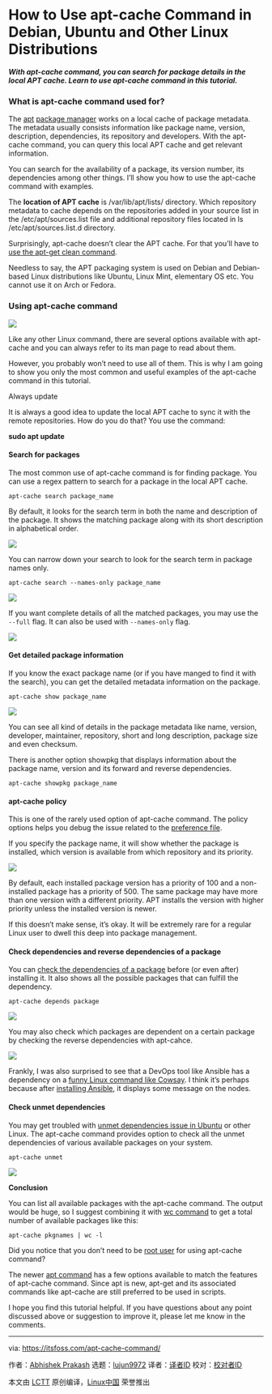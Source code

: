 [#]: collector: (lujun9972)
[#]: translator: (wxy)
[#]: reviewer: ( )
[#]: publisher: ( )
[#]: url: ( )
[#]: subject: (How to Use apt-cache Command in Debian, Ubuntu and Other Linux Distributions)
[#]: via: (https://itsfoss.com/apt-cache-command/)
[#]: author: (Abhishek Prakash https://itsfoss.com/author/abhishek/)

How to Use apt-cache Command in Debian, Ubuntu and Other Linux Distributions
======

_**With apt-cache command, you can search for package details in the local APT cache. Learn to use apt-cache command in this tutorial.**_

### What is apt-cache command used for?

The [apt][1] [package manager][2] works on a local cache of package metadata. The metadata usually consists information like package name, version, description, dependencies, its repository and developers. With the apt-cache command, you can query this local APT cache and get relevant information.

You can search for the availability of a package, its version number, its dependencies among other things. I’ll show you how to use the apt-cache command with examples.

The **location of APT cache** is /var/lib/apt/lists/ directory. Which repository metadata to cache depends on the repositories added in your source list in the /etc/apt/sources.list file and additional repository files located in ls /etc/apt/sources.list.d directory.

Surprisingly, apt-cache doesn’t clear the APT cache. For that you’ll have to [use the apt-get clean command][3].

Needless to say, the APT packaging system is used on Debian and Debian-based Linux distributions like Ubuntu, Linux Mint, elementary OS etc. You cannot use it on Arch or Fedora.

### Using apt-cache command

![][4]

Like any other Linux command, there are several options available with apt-cache and you can always refer to its man page to read about them.

However, you probably won’t need to use all of them. This is why I am going to show you only the most common and useful examples of the apt-cache command in this tutorial.

Always update

It is always a good idea to update the local APT cache to sync it with the remote repositories. How do you do that? You use the command:

**sudo apt update**

#### Search for packages

The most common use of apt-cache command is for finding package. You can use a regex pattern to search for a package in the local APT cache.

```
apt-cache search package_name
```

By default, it looks for the search term in both the name and description of the package. It shows the matching package along with its short description in alphabetical order.

![][5]

You can narrow down your search to look for the search term in package names only.

```
apt-cache search --names-only package_name
```

![][6]

If you want complete details of all the matched packages, you may use the `--full` flag. It can also be used with `--names-only` flag.

![][7]

#### Get detailed package information

If you know the exact package name (or if you have manged to find it with the search), you can get the detailed metadata information on the package.

```
apt-cache show package_name
```

![][8]

You can see all kind of details in the package metadata like name, version, developer, maintainer, repository, short and long description, package size and even checksum.

There is another option showpkg that displays information about the package name, version and its forward and reverse dependencies.

```
apt-cache showpkg package_name
```

#### apt-cache policy

This is one of the rarely used option of apt-cache command. The policy options helps you debug the issue related to the [preference file][9].

If you specify the package name, it will show whether the package is installed, which version is available from which repository and its priority.

![][10]

By default, each installed package version has a priority of 100 and a non-installed package has a priority of 500. The same package may have more than one version with a different priority. APT installs the version with higher priority unless the installed version is newer.

If this doesn’t make sense, it’s okay. It will be extremely rare for a regular Linux user to dwell this deep into package management.

#### Check dependencies and reverse dependencies of a package

You can [check the dependencies of a package][11] before (or even after) installing it. It also shows all the possible packages that can fulfill the dependency.

```
apt-cache depends package
```

![][12]

You may also check which packages are dependent on a certain package by checking the reverse dependencies with apt-cahce.

![][13]

Frankly, I was also surprised to see that a DevOps tool like Ansible has a dependency on a [funny Linux command like Cowsay][14]. I think it’s perhaps because after [installing Ansible][15], it displays some message on the nodes.

#### Check unmet dependencies

You may get troubled with [unmet dependencies issue in Ubuntu][16] or other Linux. The apt-cache command provides option to check all the unmet dependencies of various available packages on your system.

```
apt-cache unmet
```

![][17]

**Conclusion**

You can list all available packages with the apt-cache command. The output would be huge, so I suggest combining it with [wc command][18] to get a total number of available packages like this:

```
apt-cache pkgnames | wc -l
```

Did you notice that you don’t need to be [root user][19] for using apt-cache command?

The newer [apt command][20] has a few options available to match the features of apt-cache command. Since apt is new, apt-get and its associated commands like apt-cache are still preferred to be used in scripts.

I hope you find this tutorial helpful. If you have questions about any point discussed above or suggestion to improve it, please let me know in the comments.

--------------------------------------------------------------------------------

via: https://itsfoss.com/apt-cache-command/

作者：[Abhishek Prakash][a]
选题：[lujun9972][b]
译者：[译者ID](https://github.com/译者ID)
校对：[校对者ID](https://github.com/校对者ID)

本文由 [LCTT](https://github.com/LCTT/TranslateProject) 原创编译，[Linux中国](https://linux.cn/) 荣誉推出

[a]: https://itsfoss.com/author/abhishek/
[b]: https://github.com/lujun9972
[1]: https://wiki.debian.org/Apt
[2]: https://itsfoss.com/package-manager/
[3]: https://itsfoss.com/clear-apt-cache/
[4]: https://i1.wp.com/itsfoss.com/wp-content/uploads/2020/10/apt-cache-command.png?resize=800%2C450&ssl=1
[5]: https://i2.wp.com/itsfoss.com/wp-content/uploads/2020/10/apt-cache-search.png?resize=759%2C437&ssl=1
[6]: https://i1.wp.com/itsfoss.com/wp-content/uploads/2020/10/apt-cache-search-names-only.png?resize=759%2C209&ssl=1
[7]: https://i2.wp.com/itsfoss.com/wp-content/uploads/2020/10/apt-cache-show-full.png?resize=759%2C722&ssl=1
[8]: https://i2.wp.com/itsfoss.com/wp-content/uploads/2020/10/apt-cache-show-pkgname.png?resize=800%2C795&ssl=1
[9]: https://debian-handbook.info/browse/stable/sect.apt-get.html#sect.apt.priorities
[10]: https://i0.wp.com/itsfoss.com/wp-content/uploads/2020/10/apt-cache-policy.png?resize=795%2C456&ssl=1
[11]: https://itsfoss.com/check-dependencies-package-ubuntu/
[12]: https://i2.wp.com/itsfoss.com/wp-content/uploads/2020/10/apt-cache-dependency-check.png?resize=768%2C304&ssl=1
[13]: https://i1.wp.com/itsfoss.com/wp-content/uploads/2020/10/apt-cache-reverse-dependency.png?resize=768%2C304&ssl=1
[14]: https://itsfoss.com/funny-linux-commands/
[15]: https://linuxhandbook.com/install-ansible-linux/
[16]: https://itsfoss.com/held-broken-packages-error/
[17]: https://i0.wp.com/itsfoss.com/wp-content/uploads/2020/10/apt-cache-unmet.png?resize=759%2C399&ssl=1
[18]: https://linuxhandbook.com/wc-command/
[19]: https://itsfoss.com/root-user-ubuntu/
[20]: https://itsfoss.com/apt-command-guide/

